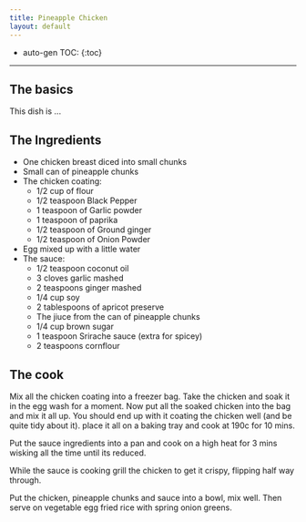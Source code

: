 ```yaml
---
title: Pineapple Chicken
layout: default
---
```


* auto-gen TOC:
{:toc}

---

## The basics
This dish is ...

## The Ingredients

 * One chicken breast diced into small chunks
 * Small can of pineapple chunks
 * The chicken coating:
    * 1/2 cup of flour
    * 1/2 teaspoon Black Pepper
    * 1 teaspoon of Garlic powder
    * 1 teaspoon of paprika
    * 1/2 teaspoon of Ground ginger
    * 1/2 teaspoon of Onion Powder
 * Egg mixed up with a little water
 * The sauce:
    * 1/2 teaspoon coconut oil
    * 3 cloves garlic mashed
    * 2 teaspoons ginger mashed
    * 1/4 cup soy
    * 2 tablespoons of apricot preserve
    * The jiuce from the can of pineapple chunks
    * 1/4 cup brown sugar
    * 1 teaspoon Srirache sauce (extra for spicey)
    * 2 teaspoons cornflour


## The cook
Mix all the chicken coating into a freezer bag.  Take the chicken and soak it in the egg wash for a moment.  Now put all the soaked chicken into the bag and mix it all up.  You should end up with it coating the chicken well (and be quite tidy about it).  place it all on a baking tray and cook at 190c for 10 mins.

Put the sauce ingredients into a pan and cook on a high heat for 3 mins wisking all the time until its reduced.

While the sauce is cooking grill the chicken to get it crispy, flipping half way through.

Put the chicken, pineapple chunks and sauce into a bowl, mix well.  Then serve on vegetable egg fried rice with spring onion greens.
